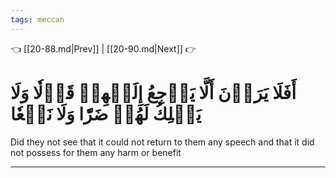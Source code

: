 ```yaml
---
tags: meccan
---
```


👈 [[20-88.md|Prev]] | [[20-90.md|Next]] 👉

# أَفَلَا يَرَوۡنَ أَلَّا يَرۡجِعُ إِلَيۡهِمۡ قَوۡلٗا وَلَا يَمۡلِكُ لَهُمۡ ضَرّٗا وَلَا نَفۡعٗا

Did they not see that it could not return to them any speech and that it did not possess for them any harm or benefit

---


